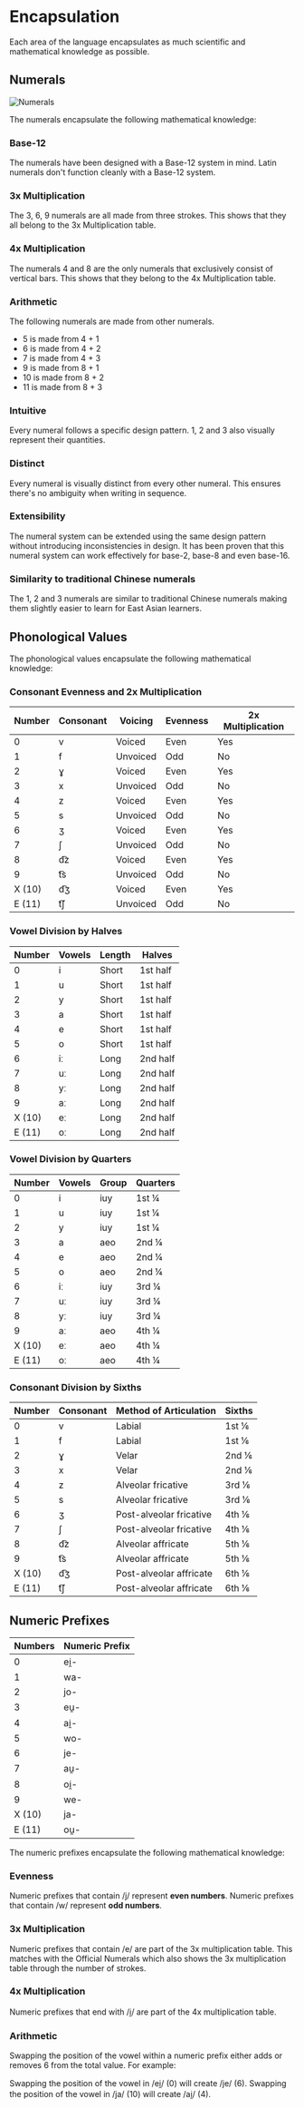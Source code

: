 # Encapsulation

Each area of the language encapsulates as much scientific and mathematical
knowledge as possible.

## Numerals

![Numerals](/elp-documentation/img/Numerals.png)

The numerals encapsulate the following mathematical knowledge:

### Base-12

The numerals have been designed with a Base-12 system in mind. Latin numerals
don't function cleanly with a Base-12 system.

### 3x Multiplication

The 3, 6, 9 numerals are all made from three strokes. This shows that they all
belong to the 3x Multiplication table.

### 4x Multiplication

The numerals 4 and 8 are the only numerals that exclusively consist of vertical
bars. This shows that they belong to the 4x Multiplication table.

### Arithmetic

The following numerals are made from other numerals.

- 5 is made from 4 + 1
- 6 is made from 4 + 2
- 7 is made from 4 + 3
- 9 is made from 8 + 1
- 10 is made from 8 + 2
- 11 is made from 8 + 3

### Intuitive

Every numeral follows a specific design pattern. 1, 2 and 3 also visually
represent their quantities.

### Distinct

Every numeral is visually distinct from every other numeral. This ensures
there's no ambiguity when writing in sequence.

### Extensibility

The numeral system can be extended using the same design pattern without
introducing inconsistencies in design. It has been proven that this numeral
system can work effectively for base-2, base-8 and even base-16.

### Similarity to traditional Chinese numerals

The 1, 2 and 3 numerals are similar to traditional Chinese numerals making them
slightly easier to learn for East Asian learners.

## Phonological Values

The phonological values encapsulate the following mathematical knowledge:

### Consonant Evenness and 2x Multiplication

| Number | Consonant | Voicing  | Evenness | 2x Multiplication |
| ------ | --------- | -------- | -------- | ----------------- |
| 0      | v         | Voiced   | Even     | Yes               |
| 1      | f         | Unvoiced | Odd      | No                |
| 2      | ɣ         | Voiced   | Even     | Yes               |
| 3      | x         | Unvoiced | Odd      | No                |
| 4      | z         | Voiced   | Even     | Yes               |
| 5      | s         | Unvoiced | Odd      | No                |
| 6      | ʒ         | Voiced   | Even     | Yes               |
| 7      | ʃ         | Unvoiced | Odd      | No                |
| 8      | d͡z        | Voiced   | Even     | Yes               |
| 9      | t͡s        | Unvoiced | Odd      | No                |
| X (10) | d͡ʒ        | Voiced   | Even     | Yes               |
| E (11) | t͡ʃ        | Unvoiced | Odd      | No                |

### Vowel Division by Halves

| Number | Vowels | Length | Halves   |
| ------ | ------ | ------ | -------- |
| 0      | i      | Short  | 1st half |
| 1      | u      | Short  | 1st half |
| 2      | y      | Short  | 1st half |
| 3      | a      | Short  | 1st half |
| 4      | e      | Short  | 1st half |
| 5      | o      | Short  | 1st half |
| 6      | iː     | Long   | 2nd half |
| 7      | uː     | Long   | 2nd half |
| 8      | yː     | Long   | 2nd half |
| 9      | aː     | Long   | 2nd half |
| X (10) | eː     | Long   | 2nd half |
| E (11) | oː     | Long   | 2nd half |

### Vowel Division by Quarters

| Number | Vowels | Group | Quarters |
| ------ | ------ | ----- | -------- |
| 0      | i      | iuy   | 1st ¼    |
| 1      | u      | iuy   | 1st ¼    |
| 2      | y      | iuy   | 1st ¼    |
| 3      | a      | aeo   | 2nd ¼    |
| 4      | e      | aeo   | 2nd ¼    |
| 5      | o      | aeo   | 2nd ¼    |
| 6      | iː     | iuy   | 3rd ¼    |
| 7      | uː     | iuy   | 3rd ¼    |
| 8      | yː     | iuy   | 3rd ¼    |
| 9      | aː     | aeo   | 4th ¼    |
| X (10) | eː     | aeo   | 4th ¼    |
| E (11) | oː     | aeo   | 4th ¼    |

### Consonant Division by Sixths

| Number | Consonant | Method of Articulation  | Sixths |
| ------ | --------- | ----------------------- | ------ |
| 0      | v         | Labial                  | 1st ⅙  |
| 1      | f         | Labial                  | 1st ⅙  |
| 2      | ɣ         | Velar                   | 2nd ⅙  |
| 3      | x         | Velar                   | 2nd ⅙  |
| 4      | z         | Alveolar fricative      | 3rd ⅙  |
| 5      | s         | Alveolar fricative      | 3rd ⅙  |
| 6      | ʒ         | Post-alveolar fricative | 4th ⅙  |
| 7      | ʃ         | Post-alveolar fricative | 4th ⅙  |
| 8      | d͡z        | Alveolar affricate      | 5th ⅙  |
| 9      | t͡s        | Alveolar affricate      | 5th ⅙  |
| X (10) | d͡ʒ        | Post-alveolar affricate | 6th ⅙  |
| E (11) | t͡ʃ        | Post-alveolar affricate | 6th ⅙  |

## Numeric Prefixes

| Numbers | Numeric Prefix |
| ------- | -------------- |
| 0       | ei̯-            |
| 1       | wa-            |
| 2       | jo-            |
| 3       | eu̯-            |
| 4       | ai̯-            |
| 5       | wo-            |
| 6       | je-            |
| 7       | au̯-            |
| 8       | oi̯-            |
| 9       | we-            |
| X (10)  | ja-            |
| E (11)  | ou̯-            |

The numeric prefixes encapsulate the following mathematical knowledge:

### Evenness

Numeric prefixes that contain /j/ represent **even numbers**.
Numeric prefixes that contain /w/ represent **odd numbers**.

### 3x Multiplication

Numeric prefixes that contain /e/ are part of the 3x multiplication table. This
matches with the Official Numerals which also shows the 3x multiplication table
through the number of strokes.

### 4x Multiplication

Numeric prefixes that end with /i̯/ are part of the 4x multiplication table.

### Arithmetic

Swapping the position of the vowel within a numeric prefix either adds or
removes 6 from the total value. For example:

Swapping the position of the vowel in /ei̯/ (0) will create /je/ (6).
Swapping the position of the vowel in /ja/ (10) will create /ai̯/ (4).

